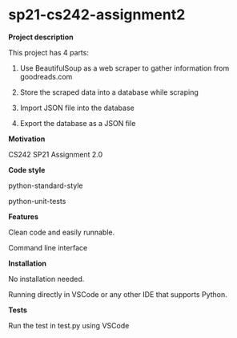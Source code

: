 # sp21-cs242-assignment2
**Project description**

This project has 4 parts:
1. Use BeautifulSoup as a web scraper to gather information from goodreads.com

2. Store the scraped data into a database while scraping

3. Import JSON file into the database

4. Export the database as a JSON file

**Motivation**

CS242 SP21 Assignment 2.0

**Code style**

python-standard-style

python-unit-tests

**Features**

Clean code and easily runnable.

Command line interface  

**Installation**

No installation needed.

Running directly in VSCode or any other IDE that supports Python.

**Tests**

Run the test in test.py using VSCode
